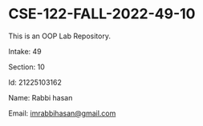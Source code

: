 # CSE-122-FALL-2022-49-10
This is an OOP Lab Repository.

Intake: 49

Section: 10

Id: 21225103162

Name: Rabbi hasan

Email: imrabbihasan@gmail.com



